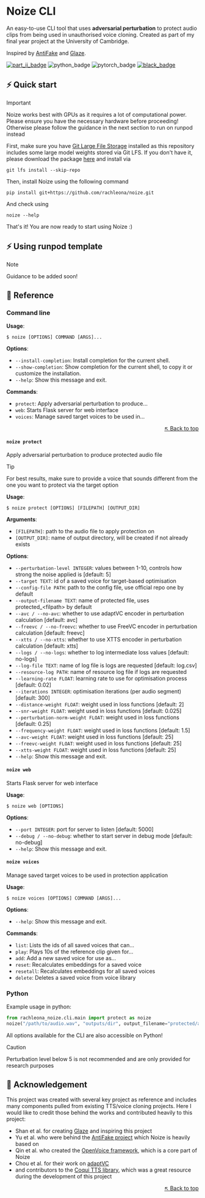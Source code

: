 
<a name="readme-top"></a>

# Noize CLI

An easy-to-use CLI tool that uses **adversarial perturbation** to protect audio clips from being used in unauthorised voice cloning. Created as part of my final year project at the University of Cambridge. 

<!--gif?-->

Inspired by [AntiFake][antifake] and [Glaze][glaze].

<!-- badges -->
<!--remember to add python version here-->
[![part_ii_badge]][part_ii_page]
![python_badge]
![pytorch_badge]
[![black_badge]][black]
<!-- badges -->

<!--**&searr;&nbsp;&nbsp;Read my dissertation here&nbsp;&nbsp;&swarr;**

<a href="https://gowebly.org" target="_blank" title="Go to the Gowebly CLI website"><img width="99%" alt="gowebly create command" src="https://raw.githubusercontent.com/gowebly/.github/main/images/gowebly_create.gif"></a> -->

 
## ⚡️ Quick start

> [!IMPORTANT]
> Noize works best with GPUs as it requires a lot of computational power. Please ensure you have the necessary hardware before proceeding! Otherwise please follow the guidance in the next section to run on runpod instead

First, make sure you have [Git Large File Storage][git_lfs] installed as this repository includes some large model weights stored via Git LFS. If you don't have it, please download the package [here][git_lfs] and install via
```console
git lfs install --skip-repo
```

Then, install Noize using the following command
```console
pip install git+https://github.com/rachleona/noize.git
```

And check using
```console
noize --help
```

That's it! You are now ready to start using Noize :)

## ⚡️ Using runpod template

> [!NOTE]
> Guidance to be added soon!

## 📖 Reference

<!-- > [!IMPORTANT]
> While Noize works on all platforms, it currently works best with GPUs as it requires a lot of computational power. If you don't have access to the recommended hardware, please read through the performance section and make sure you understand the limitations of the software before you proceed. -->

### Command line

**Usage**:

```console
$ noize [OPTIONS] COMMAND [ARGS]...
```

**Options**:

* `--install-completion`: Install completion for the current shell.
* `--show-completion`: Show completion for the current shell, to copy it or customize the installation.
* `--help`: Show this message and exit.

**Commands**:

* `protect`: Apply adversarial perturbation to produce...
* `web`: Starts Flask server for web interface
* `voices`: Manage saved target voices to be used in...


<div align="right">

  

[&nwarr; Back to top](#readme-top)

  

</div>

#### `noize protect`

Apply adversarial perturbation to produce protected audio file

> [!TIP]
> For best results, make sure to provide a voice that sounds different from the one you want to protect via the target option

**Usage**:

```console
$ noize protect [OPTIONS] [FILEPATH] [OUTPUT_DIR]
```

**Arguments**:

* `[FILEPATH]`: path to the audio file to apply protection on
* `[OUTPUT_DIR]`: name of output directory, will be created if not already exists

**Options**:

* `--perturbation-level INTEGER`: values between 1-10, controls how strong the noise applied is  [default: 5]
* `--target TEXT`: id of a saved voice for target-based optimisation
* `--config-file PATH`: path to the config file, use official repo one by default
* `--output-filename TEXT`: name of protected file, uses protected_&lt;filpath&gt; by default
* `--avc / --no-avc`: whether to use adaptVC encoder in perturbation calculation  [default: avc]
* `--freevc / --no-freevc`: whether to use FreeVC encoder in perturbation calculation  [default: freevc]
* `--xtts / --no-xtts`: whether to use XTTS encoder in perturbation calculation  [default: xtts]
* `--logs / --no-logs`: whether to log intermediate loss values  [default: no-logs]
* `--log-file TEXT`: name of log file is logs are requested  [default: log.csv]
* `--resource-log PATH`: name of resource log file if logs are requested
* `--learning-rate FLOAT`: learning rate to use for optimisation process  [default: 0.02]
* `--iterations INTEGER`: optimisation iterations (per audio segment)  [default: 300]
* `--distance-weight FLOAT`: weight used in loss functions  [default: 2]
* `--snr-weight FLOAT`: weight used in loss functions  [default: 0.025]
* `--perturbation-norm-weight FLOAT`: weight used in loss functions  [default: 0.25]
* `--frequency-weight FLOAT`: weight used in loss functions  [default: 1.5]
* `--avc-weight FLOAT`: weight used in loss functions  [default: 25]
* `--freevc-weight FLOAT`: weight used in loss functions  [default: 25]
* `--xtts-weight FLOAT`: weight used in loss functions  [default: 25]
* `--help`: Show this message and exit.

#### `noize web`

Starts Flask server for web interface

**Usage**:

```console
$ noize web [OPTIONS]
```

**Options**:

* `--port INTEGER`: port for server to listen  [default: 5000]
* `--debug / --no-debug`: whether to start server in debug mode  [default: no-debug]
* `--help`: Show this message and exit.

#### `noize voices`

Manage saved target voices to be used in protection application

**Usage**:

```console
$ noize voices [OPTIONS] COMMAND [ARGS]...
```

**Options**:

* `--help`: Show this message and exit.

**Commands**:

* `list`: Lists the ids of all saved voices that can...
* `play`: Plays 10s of the reference clip given for...
* `add`: Add a new saved voice for use as...
* `reset`: Recalculates embeddings for a saved voice
* `resetall`: Recalculates embeddings for all saved voices
* `delete`: Deletes a saved voice from voice library
  

### Python
Example usage in python:
```py
from rachleona_noize.cli.main import protect as noize
noize("/path/to/audio.wav", "outputs/dir", output_filename="protected/audio.wav", perturbation_level=10)
```
All options available for the CLI are also accessible on Python!

> [!CAUTION]
> Perturbation level below 5 is not recommended and are only provided for research purposes

  

<!-- ## 📈 Performance


## 🔧 Configurations-->


## 🫡 Acknowledgement
This project was created with several key project as reference and includes many components pulled from existing TTS/voice cloning projects. Here I would like to credit those behind the works and contributed heavily to this project:

- Shan et al. for creating [Glaze][glaze] and inspiring this project
- Yu et al. who were behind the [AntiFake project][antifake] which Noize is heavily based on
- Qin et al. who created the [OpenVoice framework][openvoice], which is a core part of Noize
- Chou et al. for their work on [adaptVC][avc]
- and contributors to the [Coqui TTS library][coqui_tts], which was a great resource during the development of this project



<div align="right">

  

[&nwarr; Back to top](#readme-top)

  

</div>

<!-- badge links -->

[part_ii_badge]:https://img.shields.io/badge/cambridge%20part%20ii-85B09A?style=for-the-badge
[pytorch_badge]:https://img.shields.io/badge/pytorch-2.2+-ee4c2c.svg?style=for-the-badge
[black_badge]:https://img.shields.io/badge/code%20style-black-000000.svg?style=for-the-badge
[python_badge]:https://img.shields.io/python/required-version-toml?tomlFilePath=https%3A%2F%2Fraw.githubusercontent.com%2Frachleona%2Fnoize%2Frefs%2Fheads%2Fmain%2Fpyproject.toml&style=for-the-badge

<!--package and repo links-->
[black]:https://github.com/psf/black
[git_lfs]:https://git-lfs.com/
[coqui_tts]:https://github.com/coqui-ai/TTS
[avc]:https://github.com/jjery2243542/adaptive_voice_conversion
[openvoice]:https://github.com/myshell-ai/OpenVoice

<!--other links-->
[part_ii_page]:https://www.cst.cam.ac.uk/teaching/part-ii/projects
[glaze]:https://glaze.cs.uchicago.edu/
[antifake]:https://sites.google.com/view/yu2023antifake


